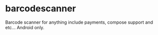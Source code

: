 # barcodescanner
Barcode scanner for anything include payments, compose support and etc...
Android only.

